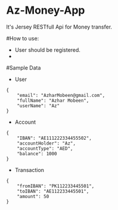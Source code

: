 # Az-Money-App
It's Jersey RESTfull Api for Money transfer.

#How to use:
* User should be registered.
* 


#Sample Data

* User

```
{
	"email": "AzharMobeen@gmail.com",
	"fullName": "Azhar Mobeen",    
	"userName": "Az"
}
```

* Account

```
{
	"IBAN": "AE111222334455502",
	"accountHolder": "Az",	
	"accountType": "AED",
	"balance": 1000
}
```

* Transaction

```
{
	"fromIBAN": "PK112233445501",
	"toIBAN": "AE112233445501",
	"amount": 50
}
```